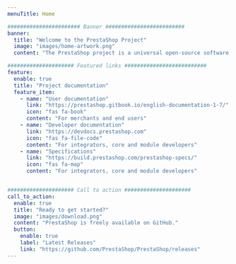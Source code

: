 ```yaml
---
menuTitle: Home

####################### Banner #########################
banner:
  title: "Welcome to the PrestaShop Project"
  image: "images/home-artwork.png"
  content: "The PrestaShop project is a universal open-source software platform to build your e-commerce solution."

##################### Featured links ##########################
feature:
  enable: true
  title: "Project documentation"
  feature_item:
    - name: "User documentation"
      link: "https://prestashop.gitbook.io/english-documentation-1-7/"
      icon: "fas fa-book"
      content: "For merchants and end users"
    - name: "Developer documentation"
      link: "https://devdocs.prestashop.com"
      icon: "fas fa-file-code"
      content: "For integrators, core and module developers"
    - name: "Specifications"
      link: "https://build.prestashop.com/prestashop-specs/"
      icon: "fas fa-map"
      content: "For integrators, core and module developers"


##################### Call to action #####################
call_to_action:
  enable: true
  title: "Ready to get started?"
  image: "images/download.png"
  content: "PrestaShop is freely available on GitHub."
  button:
    enable: true
    label: "Latest Releases"
    link: "https://github.com/PrestaShop/PrestaShop/releases"
---
```

